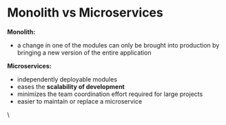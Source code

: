 # Monolith vs Microservices

**Monolith:**

* a change in one of the modules can only be brought into production by bringing a new version of the entire application

**Microservices:**

* &#x20;independently deployable modules
* eases the **scalability of development**
* minimizes the team coordination effort required for large projects
* easier to maintain or replace a microservice

\

